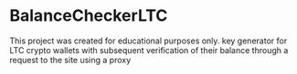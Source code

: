# BalanceCheckerLTC
This project was created for educational purposes only. key generator for LTC crypto wallets with subsequent verification of their balance through a request to the site using a proxy
